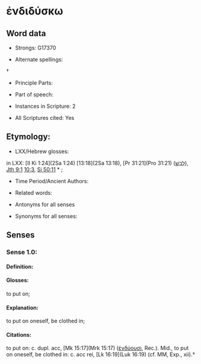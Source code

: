 # ἐνδιδύσκω 

<!-- Status: S2=NeedsEdits -->
<!-- Lexica used for edits:   -->

## Word data

* Strongs: G17370

* Alternate spellings:

† 

* Principle Parts: 


* Part of speech: 


* Instances in Scripture: 2

* All Scriptures cited: Yes

## Etymology: 


* LXX/Hebrew glosses: 

in LXX: [II Ki 1:24](2Sa 1:24) [13:18](2Sa 13:18), [Pr 31:21](Pro 31:21) ([לָבַשׁ](//en-uhl/H3847)), [Jth 9:1](Jdt.9.1) [10:3](Jdt.10.3), [Si 50:11](Sir.50.11) * ; 

* Time Period/Ancient Authors: 


* Related words: 

* Antonyms for all senses

* Synonyms for all senses: 


## Senses 


### Sense  1.0: 

#### Definition: 

#### Glosses: 

to put on; 

#### Explanation: 

to put on oneself, be clothed in; 

#### Citations: 

to put on: c. dupl. acc, [Mk 15:17](Mrk 15:17) ([ἐνδύουσι](), Rec.). Mid., to put on oneself, be clothed in: c. acc rei, [Lk 16:19](Luk 16:19) (cf. MM, Exp., xii).†
